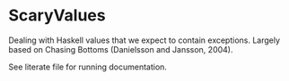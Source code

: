 ScaryValues
===========

Dealing with Haskell values that we expect to contain exceptions.
Largely based on Chasing Bottoms (Danielsson and Jansson, 2004).

See literate file for running documentation.
